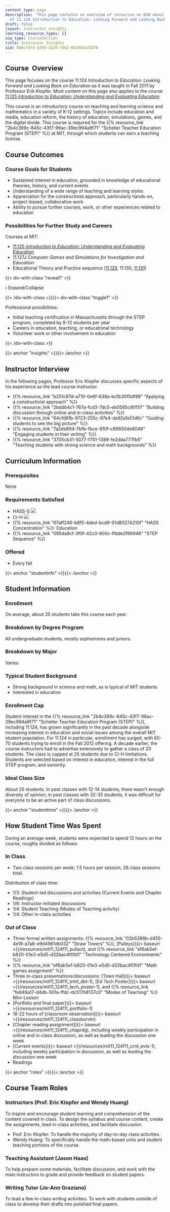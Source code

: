 ```yaml
---
content_type: page
description: 'This page contains an overview of resources on OCW about the teaching
  of 11.124 Introduction to Education: Looking Forward and Looking Back on Education.'
draft: false
layout: instructor_insights
learning_resource_types: []
ocw_type: CourseSection
title: Instructor Insights
uid: 088cfdfd-d259-1b19-f8b2-6b29b42d1870
---
```

## Course  Overview

This page focuses on the course 11.124 *Introduction to Education: Looking Forward and Looking Back on Education* as it was taught in Fall 2011 by Professor Erik Klopfer. Most content on this page also applies to the course [11.125 *Introduction to Education: Understanding and Evaluating Education*](/courses/11-125-introduction-to-education-understanding-and-evaluating-education-spring-2009).

This course is an introductory course on teaching and learning science and mathematics in a variety of K-12 settings. Topics include education and media, education reform, the history of education, simulations, games, and the digital divide. This course is required for the {{% resource_link "2b4c399c-845c-43f7-96ac-39ec994a9f71" "Scheller Teacher Education Program (STEP)" %}} at MIT, through which students can earn a teaching license.

## Course Outcomes

### Course Goals for Students

- Sustained interest in education, grounded in knowledge of educational theories, history, and current events
- Understanding of a wide range of teaching and learning styles
- Appreciation for the constructivist approach, particularly hands-on, project-based, collaborative work
- Ability to pursue further courses, work, or other experiences related to education

### Possibilities for Further Study and Careers

Courses at MIT:

- [11.125 *Introduction to Education: Understanding and Evaluating Education*](/courses/11-125-introduction-to-education-understanding-and-evaluating-education-spring-2009)
- 11.127J *Computer Games and Simulations for Investigation and Education*
- Educational Theory and Practice sequence ([11.129](/courses/11-129-educational-theory-and-practice-i-fall-2011), 11.130, [11.131](/courses/11-131-educational-theory-and-practice-iii-spring-2012))

{{< div-with-class "reveal1" >}}

› Expand/Collapse

{{< /div-with-class >}}{{< div-with-class "toggle1" >}}

Professional possibilities:

- Initial teaching certification in Massachusetts through the STEP program, completed by 8-12 students per year
- Careers in education, teaching, or educational technology
- Volunteer work or other involvement in education

{{< /div-with-class >}}

{{< anchor "insights" >}}{{< /anchor >}}

## Instructor Interview

In the following pages, Professor Eric Klopfer discusses specific aspects of his experience as the lead course instructor.

- {{% resource_link "b251c87d-a710-0e6f-638a-bcfb30f5df88" "Applying a constructivist approach" %}}
- {{% resource_link "2bddb4c1-767a-fcd3-7dc5-eb0585c90151" "Building discussion through online and in-class activities" %}}
- {{% resource_link "64cfd91b-9723-255c-97e4-da92a1e51d6c" "Guiding students to see the big picture" %}}
- {{% resource_link "7a2eb894-7bfb-fbce-910f-c89930de8046" "Engaging students in their writing" %}}
- {{% resource_link "3705cb31-5077-f751-1389-fe2dda777fb5" "Teaching students with strong science and math backgrounds" %}}

## Curriculum Information

### Prerequisites

None

### Requirements Satisfied

- HASS-S ![](/images/educator/icon-question-hass-s.png)
- CI-H ![](/images/educator/icon-question-cih.png)
- {{% resource_link "67aff246-b8f5-4ded-bcd9-91d80274210f" "HASS Concentration" %}}: Education
- {{% resource_link "095da8cf-3f0f-42c0-900c-ffdde2f96946" "STEP Sequence" %}}

### Offered

- Every fall

{{< anchor "studentinfo" >}}{{< /anchor >}}

## Student Information

### Enrollment

On average, about 25 students take this course each year.

### Breakdown by Degree Program

All undergraduate students, mostly sophomores and juniors.

### Breakdown by Major

Varies

### Typical Student Background

- Strong background in science and math, as is typical of MIT students
- Interested in education

### Enrollment Cap

Student interest in the {{% resource_link "2b4c399c-845c-43f7-96ac-39ec994a9f71" "Scheller Teacher Education Program (STEP)" %}}, including 11.124, has grown significantly in the past decade alongside increasing interest in education and social issues among the overall MIT student population. For 11.124 in particular, enrollment has surged, with 60-70 students trying to enroll in the Fall 2012 offering. A decade earlier, the course instructors had to advertise extensively to gather a class of 20 students. The class is capped at 25 students due to CI-H limitations. Students are selected based on interest in education, interest in the full STEP program, and seniority.

### Ideal Class Size

About 25 students. In past classes with 12-14 students, there wasn’t enough diversity of opinion; in past classes with 32-35 students, it was difficult for everyone to be an active part of class discussions.

{{< anchor "studenttime" >}}{{< /anchor >}}

## How Student Time Was Spent

During an average week, students were expected to spend 12 hours on the course, roughly divided as follows:

### In Class

- Two class sessions per week; 1.5 hours per session; 26 class sessions total.

Distribution of class time:

- 1/3: Student-led discussions and activities (Current Events and Chapter Readings)
- 1/6: Instructor-initiated discussions
- 1/4: Student Teaching (Modes of Teaching activity)
- 1/4: Other in-class activities

### Out of Class

- Three formal written assignments: {{% resource_link "02b5388b-d455-4e19-a7a8-e9d4981db032" "Straw Towers" %}}, \[Pulleys\]({{< baseurl >}}/resources/mit11\_124f11\_pullact), and {{% resource_link "ef6ab5ef-b820-01e3-e5d5-d32bac4f0fd1" "Technology Centered Environments" %}}
- {{% resource_link "ef6ab5ef-b820-01e3-e5d5-d32bac4f0fd1" "Math games assignment" %}}
- Three in-class presentations/discussions: \[Town Hall\]({{< baseurl >}}/resources/mit11\_124f11\_tnhll\_dbt-1), \[Ed Tech Poster\]({{< baseurl >}}/resources/mit11\_124f11\_tech\_poster-1), and {{% resource_link "fe849a17-d4db-501a-ffdc-dc517b8137c0" "Modes of Teaching" %}} Mini-Lesson
- \[Portfolio and final paper\]({{< baseurl >}}/resources/mit11\_124f11\_portfolio-1)
- 18-22 hours of \[classroom observation\]({{< baseurl >}}/resources/mit11\_124f11\_clasobsrvtn)
- \[Chapter reading assignment\]({{< baseurl >}}/resources/mit11\_124f11\_chaprdg), including weekly participation in online and in-class discussion, as well as leading the discussion one week
- \[Current events\]({{< baseurl >}}/resources/mit11\_124f11\_crnt\_evts-1), including weekly participation in discussion, as well as leading the discussion one week
- Readings

{{< anchor "roles" >}}{{< /anchor >}}

## Course Team Roles

### Instructors (Prof. Eric Klopfer and Wendy Huang)

To inspire and encourage student learning and comprehension of the content covered in class. To design the syllabus and course content, create the assignments, lead in-class activities, and facilitate discussion.

- Prof. Eric Klopfer: To handle the majority of day-to-day class activities.
- Wendy Huang: To specifically handle the math-based units and student teaching portions of the course.

### Teaching Assistant (Jason Haas)

To help prepare some materials, facilitate discussion, and work with the main instructors to grade and provide feedback on student papers.

### Writing Tutor (Jo-Ann Graziano)

To lead a few in-class writing activities. To work with students outside of class to develop their drafts into polished final papers.